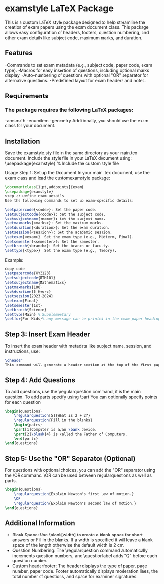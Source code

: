 # examstyle LaTeX Package
This is a custom LaTeX style package designed to help streamline the creation of exam papers using the exam document class. This package allows easy configuration of headers, footers, question numbering, and other exam details like subject code, maximum marks, and duration.

## Features
-Commands to set exam metadata (e.g., subject code, paper code, exam type).
-Macros for easy insertion of questions, including optional marks display.
-Auto-numbering of questions with optional "OR" separator for alternative questions.
-Predefined layout for exam headers and notes.
## Requirements
### The package requires the following LaTeX packages:

-amsmath
-enumitem
-geometry
Additionally, you should use the exam class for your document.

## Installation
Save the examstyle.sty file in the same directory as your main.tex document.
Include the style file in your LaTeX document using:
\usepackage{examstyle} % Include the custom style file

Usage
Step 1: Set up the Document
In your main .tex document, use the exam class and load the customexamstyle package:

```latex
\documentclass[11pt,addpoints]{exam}
\usepackage{examstyle}
Step 2: Define Exam Details
Use the following commands to set up exam-specific details:

\setpapercode{<code>}: Set the paper code.
\setsubjectcode{<code>}: Set the subject code.
\setsubjectname{<name>}: Set the subject name.
\setmaxmarks{<marks>}: Set the maximum marks.
\setduration{<duration>}: Set the exam duration.
\setsession{<session>}: Set the academic session.
\setexam{<exam>}: Set the exam type (e.g., Midterm, Final).
\setsemester{<semester>}: Set the semester.
\setbranch{<branch>}: Set the branch or faculty.
\settype{<type>}: Set the exam type (e.g., Theory).
```
Example:

```latex
Copy code
\setpapercode{XYZ123}
\setsubjectcode{MTH101}
\setsubjectname{Mathematics}
\setmaxmarks{100}
\setduration{3 Hours}
\setsession{2023-2024}
\setexam{Final}
\setsemester{1st}
\setbranch{Science}
\settype{Main} % Supplementary
\setfor{For Kids}% any message can be printed in the exam paper headings or may be left blank
```
## Step 3: Insert Exam Header
To insert the exam header with metadata like subject name, session, and instructions, use:

```latex
\qheader
This command will generate a header section at the top of the first page, including all the details you defined in Step 2.
```
## Step 4: Add Questions
To add questions, use the \regularquestion command, it is the main question. To add parts specify using \part You can optionally specify points for each question.

```latex
\begin{questions}
    \regularquestion[5]{What is 2 + 2?}
    \regularquestion{Fill in the blanks}
    \begin{patrs}
    \part[1]Computer is a/an \bank device.
    \part[2]\blank{4} is called the Father of Computers.
    \end{parts}
\end{questions}
```
## Step 5: Use the "OR" Separator (Optional)
For questions with optional choices, you can add the "OR" separator using the \OR command. \OR can be used between regularquestions as well as parts.

```latex
\begin{questions}
    \regularquestion{Explain Newton's first law of motion.}
    \OR
    \regularquestion{Explain Newton's second law of motion.}
\end{questions}
```

## Additional Information
- Blank Space: Use \blank[width] to create a blank space for short answers or Fill in the blanks. If a width is specified it will leave a blank space of the length otherwise the default width is 2 cm.
- Question Numbering: The \regularquestion command automatically increments question numbers, and \questionlabel adds "Q" before each question number.
- Custom headerfooter: The header displays the type of paper, page number, paper code. Footer automatically displays moderation lines, the total number of questions, and space for examiner signatures.
